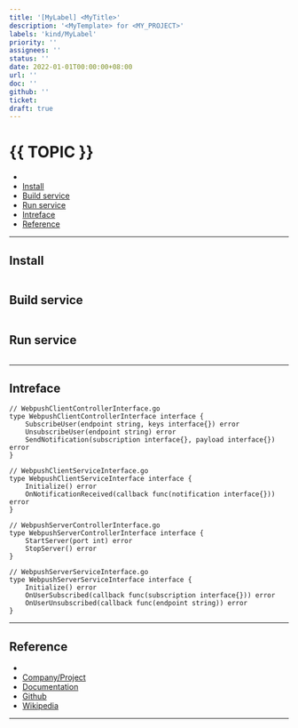 ```yaml
---
title: '[MyLabel] <MyTitle>'
description: '<MyTemplate> for <MY_PROJECT>'
labels: 'kind/MyLabel'
priority: ''
assignees: ''
status: ''
date: 2022-01-01T00:00:00+08:00
url: ''
doc: ''
github: ''
ticket:
draft: true
---
```


# {{ TOPIC }} <!-- omit in toc -->

- [](#)
- [Install](#install)
- [Build service](#build-service)
- [Run service](#run-service)
- [Intreface](#intreface)
- [Reference](#reference)

---

## [](<URL>)

## Install

```bash

```

## Build service

```bash

```

## Run service

```bash

```

---

## Intreface

```golang
// WebpushClientControllerInterface.go
type WebpushClientControllerInterface interface {
    SubscribeUser(endpoint string, keys interface{}) error
    UnsubscribeUser(endpoint string) error
    SendNotification(subscription interface{}, payload interface{}) error
}
```

```golang
// WebpushClientServiceInterface.go
type WebpushClientServiceInterface interface {
    Initialize() error
    OnNotificationReceived(callback func(notification interface{})) error
}
```

```golang
// WebpushServerControllerInterface.go
type WebpushServerControllerInterface interface {
    StartServer(port int) error
    StopServer() error
}
```

```golang
// WebpushServerServiceInterface.go
type WebpushServerServiceInterface interface {
    Initialize() error
    OnUserSubscribed(callback func(subscription interface{})) error
    OnUserUnsubscribed(callback func(endpoint string)) error
}
```

---

## Reference

- [](<URL>)
- [Company/Project](<https://{{ GITHUB_PROJECT }}.io/>)
- [Documentation](<https://{{ GITHUB_PROJECT }}.io/doc>)
- [Github](<https://github.com/{{ GITHUB_USER }}/{{ GITHUB_PROJECT }}>)
- [Wikipedia](<https://en.wikipedia.org/wiki/{{ TOPIC }}>)

---
